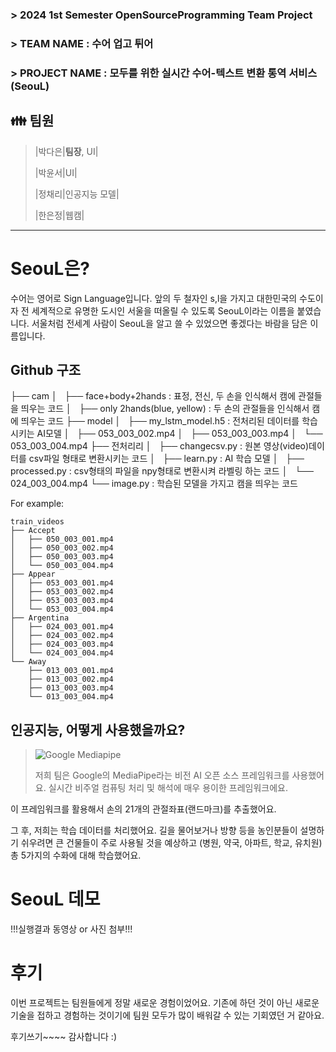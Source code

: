 ### > 2024 1st Semester OpenSourceProgramming Team Project
### > TEAM NAME : 수어 업고 튀어
### > PROJECT NAME : 모두를 위한 실시간 수어-텍스트 변환 통역 서비스(SeouL)
> 
## 👪 팀원
>
>|박다은|**팀장**, UI|
>
>|박윤서|UI|
>
>|정채리|인공지능 모델|
>
>|한은정|웹캠|

***

# SeouL은?

수어는 영어로 Sign Language입니다. 앞의 두 철자인 s,l을 가지고 대한민국의 수도이자 전 세계적으로 유명한 도시인 서울을 떠올릴 수 있도록 SeouL이라는 이름을 붙였습니다.
서울처럼 전세계 사람이 SeouL을 알고 쓸 수 있었으면 좋겠다는 바람을 담은 이름입니다.


## Github 구조

├── cam
│   ├── face+body+2hands : 표정, 전신, 두 손을 인식해서 캠에 관절들을 띄우는 코드
│   ├── only 2hands(blue, yellow) : 두 손의 관절들을 인식해서 캠에 띄우는 코드
├── model
│   ├── my_lstm_model.h5 : 전처리된 데이터를 학습시키는 AI모델
│   ├── 053_003_002.mp4
│   ├── 053_003_003.mp4
│   └── 053_003_004.mp4
├── 전처리리
│   ├── changecsv.py : 원본 영상(video)데이터를 csv파일 형태로 변환시키는 코드
│   ├── learn.py : AI 학습 모델
│   ├── processed.py : csv형태의 파일을 npy형태로 변환시켜 라벨링 하는 코드
│   └── 024_003_004.mp4
└── image.py : 학습된 모델을 가지고 캠을 띄우는 코드

For example:

```
train_videos
├── Accept
│   ├── 050_003_001.mp4
│   ├── 050_003_002.mp4
│   ├── 050_003_003.mp4
│   └── 050_003_004.mp4
├── Appear
│   ├── 053_003_001.mp4
│   ├── 053_003_002.mp4
│   ├── 053_003_003.mp4
│   └── 053_003_004.mp4
├── Argentina
│   ├── 024_003_001.mp4
│   ├── 024_003_002.mp4
│   ├── 024_003_003.mp4
│   └── 024_003_004.mp4
└── Away
    ├── 013_003_001.mp4
    ├── 013_003_002.mp4
    ├── 013_003_003.mp4
    └── 013_003_004.mp4
```
## 인공지능, 어떻게 사용했을까요?

>![Google Mediapipe](https://github.com/onesilver04/SeouL/assets/141193305/bb47481d-3ddf-43c0-905b-2a710dcf3e23)
>
>저희 팀은 Google의 MediaPipe라는 비전 AI 오픈 소스 프레임워크를 사용했어요.
실시간 비주얼 컴퓨팅 처리 및 해석에 매우 용이한 프레임워크에요.

이 프레임워크를 활용해서 손의 21개의 관절좌표(랜드마크)를 추출했어요.

그 후, 저희는 학습 데이터를 처리했어요. 길을 물어보거나 방향 등을 농인분들이 설명하기 쉬우려면 큰 건물들이 주로 사용될 것을 예상하고
(병원, 약국, 아파트, 학교, 유치원) 총 5가지의 수화에 대해 학습했어요.

# SeouL 데모

!!!실행결과 동영상 or 사진 첨부!!!

# 후기

이번 프로젝트는 팀원들에게 정말 새로운 경험이었어요.
기존에 하던 것이 아닌 새로운 기술을 접하고 경험하는 것이기에 팀원 모두가 많이 배워갈 수 있는 기회였던 거 같아요.

후기쓰기~~~~
감사합니다 :)
